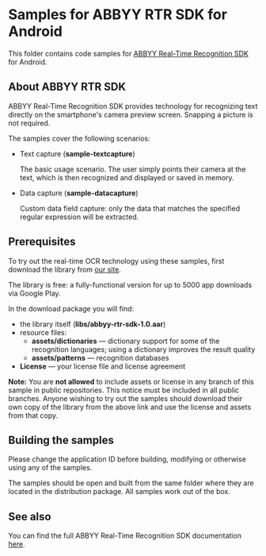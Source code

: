 
# Samples for ABBYY RTR SDK for Android

This folder contains code samples for [ABBYY Real-Time Recognition SDK](http://rtrsdk.com/) for Android.



## About ABBYY RTR SDK

ABBYY Real-Time Recognition SDK provides technology for recognizing text directly on the smartphone's camera preview screen. Snapping a picture is not required.

The samples cover the following scenarios:

- Text capture (**sample-textcapture**)

  The basic usage scenario. The user simply points their camera at the text, which is then recognized and displayed or saved in memory.

- Data capture (**sample-datacapture**)

  Custom data field capture: only the data that matches the specified regular expression will be extracted.



## Prerequisites

To try out the real-time OCR technology using these samples, first download the library from [our site](http://rtrsdk.com/).

The library is free: a fully-functional version for up to 5000 app downloads via Google Play.

In the download package you will find:

- the library itself (**libs/abbyy-rtr-sdk-1.0.aar**)
- resource files:
  - **assets/dictionaries** — dictionary support for some of the recognition languages; using a dictionary improves the result quality
  - **assets/patterns** — recognition databases
- **License** — your license file and license agreement

**Note:** You are **not allowed** to include assets or license in any branch of this sample in public repositories. This notice must be included in all public branches. Anyone wishing to try out the samples should download their own copy of the library from the above link and use the license and assets from that copy.



## Building the samples

Please change the application ID before building, modifying or otherwise using any of the samples.

The samples should be open and built from the same folder where they are located in the distribution package. All samples work out of the box.



## See also

You can find the full ABBYY Real-Time Recognition SDK documentation [here](http://rtrsdk.com/documentation).
